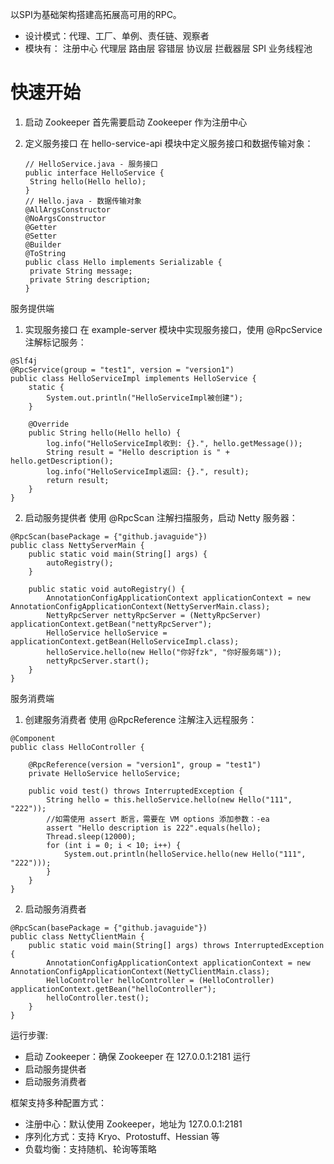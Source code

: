 以SPI为基础架构搭建高拓展高可用的RPC。

* 设计模式：代理、工厂、单例、责任链、观察者
* 模块有： 注册中心 代理层 路由层 容错层 协议层 拦截器层 SPI 业务线程池

# 快速开始
1. 启动 Zookeeper
首先需要启动 Zookeeper 作为注册中心

2. 定义服务接口
   在 hello-service-api 模块中定义服务接口和数据传输对象：
   ```
   // HelloService.java - 服务接口
   public interface HelloService {
    String hello(Hello hello);
   }
   // Hello.java - 数据传输对象
   @AllArgsConstructor
   @NoArgsConstructor
   @Getter
   @Setter
   @Builder
   @ToString
   public class Hello implements Serializable {
    private String message;
    private String description;
   }
   ```

服务提供端
1. 实现服务接口
在 example-server 模块中实现服务接口，使用 @RpcService 注解标记服务：
```
@Slf4j
@RpcService(group = "test1", version = "version1")
public class HelloServiceImpl implements HelloService {
    static {
        System.out.println("HelloServiceImpl被创建");
    }

    @Override
    public String hello(Hello hello) {
        log.info("HelloServiceImpl收到: {}.", hello.getMessage());
        String result = "Hello description is " + hello.getDescription();
        log.info("HelloServiceImpl返回: {}.", result);
        return result;
    }
}
```

2. 启动服务提供者
使用 @RpcScan 注解扫描服务，启动 Netty 服务器：
```
@RpcScan(basePackage = {"github.javaguide"})
public class NettyServerMain {
    public static void main(String[] args) {
        autoRegistry();
    }

    public static void autoRegistry() {
        AnnotationConfigApplicationContext applicationContext = new AnnotationConfigApplicationContext(NettyServerMain.class);
        NettyRpcServer nettyRpcServer = (NettyRpcServer) applicationContext.getBean("nettyRpcServer");
        HelloService helloService = applicationContext.getBean(HelloServiceImpl.class);
        helloService.hello(new Hello("你好fzk", "你好服务端"));
        nettyRpcServer.start();
    }
}
```

服务消费端
1. 创建服务消费者
使用 @RpcReference 注解注入远程服务：
```
@Component
public class HelloController {

    @RpcReference(version = "version1", group = "test1")
    private HelloService helloService;

    public void test() throws InterruptedException {
        String hello = this.helloService.hello(new Hello("111", "222"));
        //如需使用 assert 断言，需要在 VM options 添加参数：-ea
        assert "Hello description is 222".equals(hello);
        Thread.sleep(12000);
        for (int i = 0; i < 10; i++) {
            System.out.println(helloService.hello(new Hello("111", "222")));
        }
    }
}
```
2. 启动服务消费者
```
@RpcScan(basePackage = {"github.javaguide"})
public class NettyClientMain {
    public static void main(String[] args) throws InterruptedException {
        AnnotationConfigApplicationContext applicationContext = new AnnotationConfigApplicationContext(NettyClientMain.class);
        HelloController helloController = (HelloController) applicationContext.getBean("helloController");
        helloController.test();
    }
}
```

运行步骤:
* 启动 Zookeeper：确保 Zookeeper 在 127.0.0.1:2181 运行
* 启动服务提供者
* 启动服务消费者

框架支持多种配置方式：
* 注册中心：默认使用 Zookeeper，地址为 127.0.0.1:2181
* 序列化方式：支持 Kryo、Protostuff、Hessian 等
* 负载均衡：支持随机、轮询等策略
